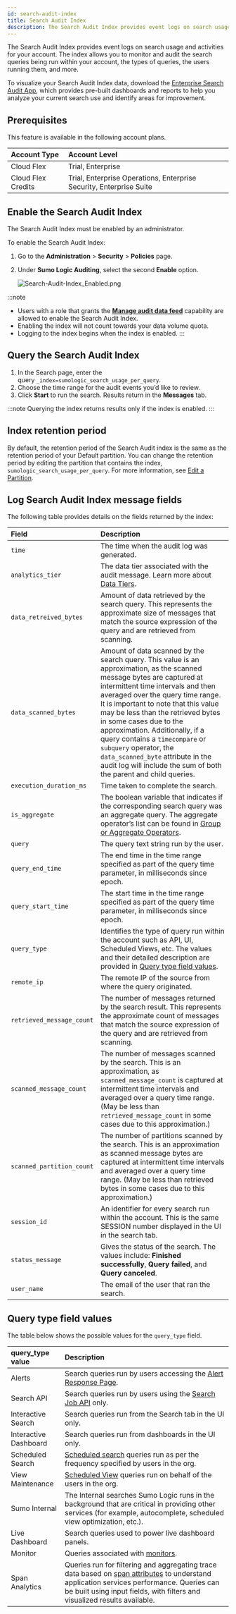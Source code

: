 ```yaml
---
id: search-audit-index
title: Search Audit Index
description: The Search Audit Index provides event logs on search usage and activities for your account. 
---
```


The Search Audit Index provides event logs on search usage and activities for your account. The index allows you to monitor and audit the search queries being run within your account, the types of queries, the users running them, and more. 

To visualize your Search Audit Index data, download the [Enterprise Search Audit App](/docs/integrations/sumo-apps/enterprise-search-audit), which provides pre-built dashboards and reports to help you analyze your current search use and identify areas for improvement.

## Prerequisites

This feature is available in the following account plans.

| Account Type | Account Level |
|:--------------------|:---------------------------------------------------------------------|
| Cloud Flex | Trial, Enterprise |
| Cloud Flex Credits | Trial, Enterprise Operations, Enterprise Security, Enterprise Suite |



## Enable the Search Audit Index

The Search Audit Index must be enabled by an administrator.

To enable the Search Audit Index:

1. Go to the **Administration** > **Security** > **Policies** page.
1. Under **Sumo Logic Auditing**, select the second **Enable** option.

    ![Search-Audit-Index_Enabled.png](/img/security/Search_Audit_Index_Enabled.png)

:::note
* Users with a role that grants the [**Manage audit data feed**](/docs/manage/users-roles/roles/role-capabilities#security) capability are allowed to enable the Search Audit Index.
* Enabling the index will not count towards your data volume quota.
* Logging to the index begins when the index is enabled.
:::

## Query the Search Audit Index

1. In the Search page, enter the query `_index=sumologic_search_usage_per_query`.
1. Choose the time range for the audit events you’d like to review.
1. Click **Start** to run the search. Results return in the **Messages** tab.

:::note
Querying the index returns results only if the index is enabled.
:::

## Index retention period

By default, the retention period of the Search Audit index is the same as the retention period of your Default partition. You can change the retention period by editing the partition that contains the index, `sumologic_search_usage_per_query`. For more information, see [Edit a Partition](/docs/manage/partitions-data-tiers/create-edit-partition).

## Log Search Audit Index message fields

The following table provides details on the fields returned by the index:

| Field  | Description |
|:--|:--|
| `time` | The time when the audit log was generated. |
| `analytics_tier` | The data tier associated with the audit message. Learn more about [Data Tiers](/docs/manage/partitions-data-tiers/data-tiers). |
| `data_retreived_bytes` | Amount of data retrieved by the search query. This represents the approximate size of messages that match the source expression of the query and are retrieved from scanning. |
| `data_scanned_bytes` | Amount of data scanned by the search query. This value is an approximation, as the scanned message bytes are captured at intermittent time intervals and then averaged over the query time range. It is important to note that this value may be less than the retrieved bytes in some cases due to the approximation. Additionally, if a query contains a `timecompare` or `subquery` operator, the `data_scanned_byte` attribute in the audit log will include the sum of both the parent and child queries. |
| `execution_duration_ms` | Time taken to complete the search. |
| `is_aggregate` | The boolean variable that indicates if the corresponding search query was an aggregate query. The aggregate operator’s list can be found in [Group or Aggregate Operators](/docs/search/search-query-language/group-aggregate-operators). |
| `query` | The query text string run by the user. |
| `query_end_time` | The end time in the time range specified as part of the query time parameter, in milliseconds since epoch. |
| `query_start_time` | The start time in the time range specified as part of the query time parameter, in milliseconds since epoch. |
| `query_type` | Identifies the type of query run within the account such as API, UI, Scheduled Views, etc. The values and their detailed description are provided in [Query type field values](#query-type-field-values). |
| `remote_ip` | The remote IP of the source from where the query originated. |
| `retrieved_message_count` | The number of messages returned by the search result. This represents the approximate count of messages that match the source expression of the query and are retrieved from scanning. |
| `scanned_message_count`   | The number of messages scanned by the search. This is an approximation, as `scanned_message_count` is captured at intermittent time intervals and averaged over a query time range. (May be less than `retrieved_message_count` in some cases due to this approximation.) |
| `scanned_partition_count` | The number of partitions scanned by the search. This is an approximation as scanned message bytes are captured at intermittent time intervals and averaged over a query time range. (May be less than retrieved bytes in some cases due to this approximation.) |
| `session_id` | An identifier for every search run within the account. This is the same SESSION number displayed in the UI in the search tab. |
| `status_message` | Gives the status of the search. The values include: **Finished successfully**, **Query failed**, and **Query canceled**. |
| `user_name` | The email of the user that ran the search. |

## Query type field values 

The table below shows the possible values for the `query_type` field.

| query_type value | Description |
|:--|:--|
| Alerts | Search queries run by users accessing the [Alert Response Page](/docs/alerts/monitors/alert-response). |
| Search API | Search queries run by users using the [Search Job API](/docs/api/search-job) only. |
| Interactive Search | Search queries run from the Search tab in the UI only. |
| Interactive Dashboard | Search queries run from dashboards in the UI only. |
| Scheduled Search | [Scheduled search](/docs/alerts/scheduled-searches) queries run as per the frequency specified by users in the org. |
| View Maintenance | [Scheduled View](/docs/manage/scheduled-views) queries run on behalf of the users in the org. |
| Sumo Internal | The Internal searches Sumo Logic runs in the background that are critical in providing other services (for example, autocomplete, scheduled view optimization, etc.).                                    |
| Live Dashboard | Search queries used to power live dashboard panels. |
| Monitor | Queries associated with [monitors](/docs/alerts/monitors). |
| Span Analytics | Queries run for filtering and aggregating trace data based on [span attributes](/docs/apm/traces/spans) to understand application services performance. Queries can be built using input fields, with filters and visualized results available.  |
